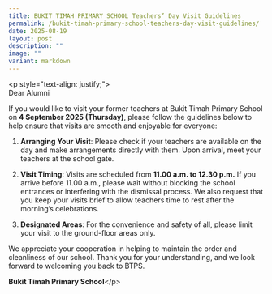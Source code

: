 ```yaml
---
title: BUKIT TIMAH PRIMARY SCHOOL Teachers’ Day Visit Guidelines
permalink: /bukit-timah-primary-school-teachers-day-visit-guidelines/
date: 2025-08-19
layout: post
description: ""
image: ""
variant: markdown
---
```

<p>&lt;p style="text-align: justify;"&gt;
<br>Dear Alumni</p>
<p>If you would like to visit your former teachers at Bukit Timah Primary
School on <strong>4 September 2025 (Thursday)</strong>, please follow the
guidelines below to help ensure that visits are smooth and enjoyable for
everyone:
<br>
</p>
<ol data-tight="true" class="tight">
<li>
<p><strong>Arranging Your Visit</strong>: Please check if your teachers are
available on the day and make arrangements directly with them. Upon arrival,
meet your teachers at the school gate.</p>
</li>
<li>
<p><strong>Visit Timing</strong>: Visits are scheduled from <strong>11.00 a.m. to 12.30 p.m.</strong> If
you arrive before 11.00 a.m., please wait without blocking the school entrances
or interfering with the dismissal process. We also request that you keep
your visits brief to allow teachers time to rest after the morning’s celebrations.</p>
</li>
<li>
<p><strong>Designated Areas</strong>: For the convenience and safety of all,
please limit your visit to the ground-floor areas only.</p>
</li>
</ol>
<p>We appreciate your cooperation in helping to maintain the order and cleanliness
of our school. Thank you for your understanding, and we look forward to
welcoming you back to BTPS.
<br>
</p>
<p><strong>Bukit Timah Primary School</strong>&lt;/p&gt;</p>